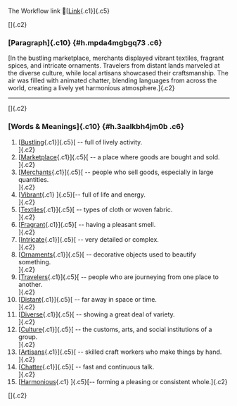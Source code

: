 The Workflow link
👏[[Link](https://www.google.com/url?q=http://www.google.com&sa=D&source=editors&ust=1761342131422646&usg=AOvVaw2KPuOYp4-_Io77v4dH3TFs){.c1}]{.c5}

[]{.c2}

### [Paragraph]{.c10} {#h.mpda4mgbgq73 .c6}

[In the bustling marketplace, merchants displayed vibrant textiles,
fragrant spices, and intricate ornaments. Travelers from distant lands
marveled at the diverse culture, while local artisans showcased their
craftsmanship. The air was filled with animated chatter, blending
languages from across the world, creating a lively yet harmonious
atmosphere.]{.c2}

------------------------------------------------------------------------

[]{.c2}

### [Words & Meanings]{.c10} {#h.3aalkbh4jm0b .c6}

1.  [[Bustling](https://www.google.com/url?q=http://www.google.com&sa=D&source=editors&ust=1761342131423876&usg=AOvVaw2zBuOhx0CaDWJLW0lQ_bDx){.c1}]{.c5}[ --
    full of lively activity.\
    ]{.c2}
2.  [[Marketplace](https://www.google.com/url?q=http://www.google.com&sa=D&source=editors&ust=1761342131424157&usg=AOvVaw04UPoHgVLLs9CWfp5Oyf-2){.c1}]{.c5}[ --
    a place where goods are bought and sold.\
    ]{.c2}
3.  [[Merchants](https://www.google.com/url?q=http://www.google.com&sa=D&source=editors&ust=1761342131424329&usg=AOvVaw2ohwjbTeM1oV-y9mhQSuJy){.c1}]{.c5}[ --
    people who sell goods, especially in large quantities.\
    ]{.c2}
4.  [[Vibrant](https://www.google.com/url?q=http://www.google.com&sa=D&source=editors&ust=1761342131424514&usg=AOvVaw1SoSWoWgp0Pl3bV3_q3xLH){.c1}
    ]{.c5}[-- full of life and energy.\
    ]{.c2}
5.  [[Textiles](https://www.google.com/url?q=http://www.google.com&sa=D&source=editors&ust=1761342131424708&usg=AOvVaw0CwagB0n9GUwd-Lel8cri4){.c1}]{.c5}[ --
    types of cloth or woven fabric.\
    ]{.c2}
6.  [[Fragrant](https://www.google.com/url?q=http://www.google.com&sa=D&source=editors&ust=1761342131424889&usg=AOvVaw3-ZEyr8hF7eFTieIlvHLnN){.c1}]{.c5}[ --
    having a pleasant smell.\
    ]{.c2}
7.  [[Intricate](https://www.google.com/url?q=http://www.google.com&sa=D&source=editors&ust=1761342131425039&usg=AOvVaw0lwBW1aJTyFB6vS3qqPS00){.c1}]{.c5}[ --
    very detailed or complex.\
    ]{.c2}
8.  [[Ornaments](https://www.google.com/url?q=http://www.google.com&sa=D&source=editors&ust=1761342131425204&usg=AOvVaw0mZsMAjM6fTQ8Q7_Xwbm7C){.c1}]{.c5}[ --
    decorative objects used to beautify something.\
    ]{.c2}
9.  [[Travelers](https://www.google.com/url?q=http://www.google.com&sa=D&source=editors&ust=1761342131425375&usg=AOvVaw1HUhBqyI73HZTTbcyx84nf){.c1}]{.c5}[ --
    people who are journeying from one place to another.\
    ]{.c2}
10. [[Distant](https://www.google.com/url?q=http://www.google.com&sa=D&source=editors&ust=1761342131425516&usg=AOvVaw3JPagJyUIcSUU8ppz_1bwP){.c1}]{.c5}[ --
    far away in space or time.\
    ]{.c2}
11. [[Diverse](https://www.google.com/url?q=http://www.google.com&sa=D&source=editors&ust=1761342131425650&usg=AOvVaw0g6zLmp7iVcmu3hCpimc5j){.c1}]{.c5}[ --
    showing a great deal of variety.\
    ]{.c2}
12. [[Culture](https://www.google.com/url?q=http://www.google.com&sa=D&source=editors&ust=1761342131425840&usg=AOvVaw2kFMCgFrj0nBTEcrno1nw-){.c1}]{.c5}[ --
    the customs, arts, and social institutions of a group.\
    ]{.c2}
13. [[Artisans](https://www.google.com/url?q=http://www.google.com&sa=D&source=editors&ust=1761342131426041&usg=AOvVaw2g52D3UK7dOf4cfwC0hJ9o){.c1}]{.c5}[ --
    skilled craft workers who make things by hand.\
    ]{.c2}
14. [[Chatter](https://www.google.com/url?q=http://www.google.com&sa=D&source=editors&ust=1761342131426277&usg=AOvVaw3gMGXkaGO2cq4qFDGiXIyw){.c1}]{.c5}[ --
    fast and continuous talk.\
    ]{.c2}
15. [[Harmonious](https://www.google.com/url?q=http://www.google.com&sa=D&source=editors&ust=1761342131426495&usg=AOvVaw1nYXvjrea--2biFCYAa8B8){.c1}
    ]{.c5}[-- forming a pleasing or consistent whole.]{.c2}

[]{.c2}

